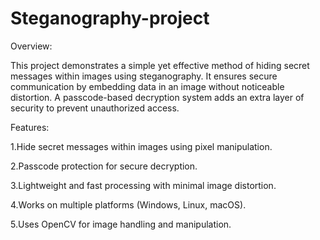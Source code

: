 # Steganography-project
Overview:

This project demonstrates a simple yet effective method of hiding secret messages within images using steganography. It ensures secure communication by embedding data in an image without noticeable distortion. A passcode-based decryption system adds an extra layer of security to prevent unauthorized access.

Features:


 1.Hide secret messages within images using pixel manipulation.
 
 2.Passcode protection for secure decryption.
 
 3.Lightweight and fast processing with minimal image distortion.
 
 4.Works on multiple platforms (Windows, Linux, macOS).
 
 5.Uses OpenCV for image handling and manipulation.
